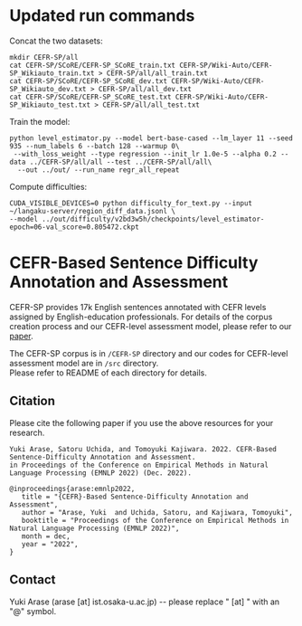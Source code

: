 # Updated run commands
Concat the two datasets:
```shell
mkdir CEFR-SP/all
cat CEFR-SP/SCoRE/CEFR-SP_SCoRE_train.txt CEFR-SP/Wiki-Auto/CEFR-SP_Wikiauto_train.txt > CEFR-SP/all/all_train.txt
cat CEFR-SP/SCoRE/CEFR-SP_SCoRE_dev.txt CEFR-SP/Wiki-Auto/CEFR-SP_Wikiauto_dev.txt > CEFR-SP/all/all_dev.txt
cat CEFR-SP/SCoRE/CEFR-SP_SCoRE_test.txt CEFR-SP/Wiki-Auto/CEFR-SP_Wikiauto_test.txt > CEFR-SP/all/all_test.txt
```

Train the model:
```shell
python level_estimator.py --model bert-base-cased --lm_layer 11 --seed 935 --num_labels 6 --batch 128 --warmup 0\
 --with_loss_weight --type regression --init_lr 1.0e-5 --alpha 0.2 --data ../CEFR-SP/all/all --test ../CEFR-SP/all/all\
  --out ../out/ --run_name regr_all_repeat
```

Compute difficulties:
```shell
CUDA_VISIBLE_DEVICES=0 python difficulty_for_text.py --input ~/langaku-server/region_diff_data.jsonl \
--model ../out/difficulty/v2bd3w5h/checkpoints/level_estimator-epoch=06-val_score=0.805472.ckpt 
```



# CEFR-Based Sentence Difficulty Annotation and Assessment

CEFR-SP provides 17k English sentences annotated with CEFR levels assigned by English-education professionals. 
For details of the corpus creation process and our CEFR-level assessment model, please refer to our [paper](https://arxiv.org/abs/2210.11766).

The CEFR-SP corpus is in `/CEFR-SP` directory and our codes for CEFR-level assessment model are in `/src` directory.  
Please refer to README of each directory for details.

## Citation
Please cite the following paper if you use the above resources for your research.
 ```
 Yuki Arase, Satoru Uchida, and Tomoyuki Kajiwara. 2022. CEFR-Based Sentence-Difficulty Annotation and Assessment. 
 in Proceedings of the Conference on Empirical Methods in Natural Language Processing (EMNLP 2022) (Dec. 2022).
 
@inproceedings{arase:emnlp2022,
    title = "{CEFR}-Based Sentence-Difficulty Annotation and Assessment",
    author = "Arase, Yuki  and Uchida, Satoru, and Kajiwara, Tomoyuki",
    booktitle = "Proceedings of the Conference on Empirical Methods in Natural Language Processing (EMNLP 2022)",
    month = dec,
    year = "2022",
}
 ```

## Contact
Yuki Arase (arase [at] ist.osaka-u.ac.jp) 
-- please replace " [at] " with an "@" symbol.
